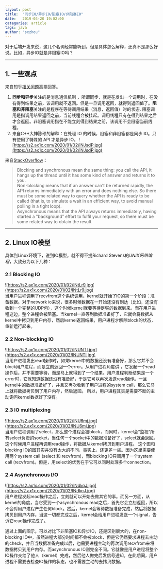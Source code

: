 ```yaml
---
layout: post
title:  "同步IO/异步IO/阻塞IO/非阻塞IO"
date:   2019-04-20 19:02:00
categories: article
tags: java
author: "sxzhou"
---
```


对于后端开发来说，这几个名词经常能听到，但是具体怎么解释，还真不是那么好说。比如，异步IO就是非阻塞IO吗？  
***   
## **1. 一些观点**  
来自知乎[相关问题](https://www.zhihu.com/question/19732473/answer/20851256)高票回答。   
1. **同步和异步**关注的是消息通信机制 ，所谓同步，就是在发出一个调用时，在没有得到结果之前，该调用就不返回。但是一旦调用返回，就得到返回值了。**阻塞和非阻塞**关注的是程序在等待调用结果（消息，返回值）时的状态.
阻塞调用是指调用结果返回之前，当前线程会被挂起。调用线程只有在得到结果之后才会返回。非阻塞调用指在不能立刻得到结果之前，该调用不会阻塞当前线程。   
2. 来自C++大神陈硕的解释：在处理 IO 的时候，阻塞和非阻塞都是同步 IO。只有使用了特殊的 API 才是异步 IO。
![https://s2.ax1x.com/2020/01/02/lNJsdP.jpg](https://s2.ax1x.com/2020/01/02/lNJsdP.jpg)   

来自[StackOverflow](https://stackoverflow.com/questions/2625493/asynchronous-vs-non-blocking)：  
>Blocking and synchronous mean the same thing: you call the API, it hangs up the thread until it has some kind of answer and returns it to you.   
Non-blocking means that if an answer can't be returned rapidly, the API returns immediately with an error and does nothing else. So there must be some related way to query whether the API is ready to be called (that is, to simulate a wait in an efficient way, to avoid manual polling in a tight loop).   
Asynchronous means that the API always returns immediately, having started a "background" effort to fulfil your request, so there must be some related way to obtain the result.   
***
## **2. Linux IO模型**  
具体到Linux环境下，说到IO模型，就不得不提Richard Stevens的*UNIX网络编程*，大致分为以下几种：  
### **2.1 Blocking IO**  
![https://s2.ax1x.com/2020/01/02/lNtLr9.jpg](https://s2.ax1x.com/2020/01/02/lNtLr9.jpg)   
当用户进程调用了recvfrom这个系统调用，kernel就开始了IO的第一个阶段：准备数据。对于network io来说，很多时候数据在一开始还没有到达（比如，还没有收到一个完整的UDP包），这个时候kernel就要等待足够的数据到来。而在用户进程这边，整个进程会被阻塞。当kernel一直等到数据准备好了，它就会将数据从kernel中拷贝到用户内存，然后kernel返回结果，用户进程才解除block的状态，重新运行起来。   

### **2.2 Non-blocking IO**   
![https://s2.ax1x.com/2020/01/02/lNUNTI.jpg](https://s2.ax1x.com/2020/01/02/lNUNTI.jpg)  
当用户进程发出read操作时，如果kernel中的数据还没有准备好，那么它并不会block用户进程，而是立刻返回一个error。从用户进程角度讲 ，它发起一个read操作后，并不需要等待，而是马上就得到了一个结果。用户进程判断结果是一个error时，它就知道数据还没有准备好，于是它可以再次发送read操作。一旦kernel中的数据准备好了，并且又再次收到了用户进程的system call，那么它马上就将数据拷贝到了用户内存，然后返回。
所以，用户进程其实是需要不断的主动询问kernel数据好了没有。   

### **2.3 IO multiplexing**   
![https://s2.ax1x.com/2020/01/02/lNU6mj.jpg](https://s2.ax1x.com/2020/01/02/lNU6mj.jpg)  
当用户进程调用了select，那么整个进程会被block，而同时，kernel会“监视”所有select负责的socket，当任何一个socket中的数据准备好了，select就会返回。这个时候用户进程再调用read操作，将数据从kernel拷贝到用户进程。
这个图和blocking IO的图其实并没有太大的不同，事实上，还更差一些。因为这里需要使用两个system call (select 和 recvfrom)，而blocking IO只调用了一个system call (recvfrom)。但是，用select的优势在于它可以同时处理多个connection。  

### **2.4 Asynchronous I/O**  
![https://s2.ax1x.com/2020/01/02/lNdkqJ.jpg](https://s2.ax1x.com/2020/01/02/lNdkqJ.jpg)  
用户进程发起read操作之后，立刻就可以开始去做其它的事。而另一方面，从kernel的角度，当它受到一个asynchronous read之后，首先它会立刻返回，所以不会对用户进程产生任何block。然后，kernel会等待数据准备完成，然后将数据拷贝到用户内存，当这一切都完成之后，kernel会给用户进程发送一个signal，告诉它read操作完成了。  


通过上面的图示，可以对比下非阻塞IO和异步IO，还是区别很大的，在non-blocking IO中，虽然进程大部分时间都不会被block，但是它仍然要求进程去主动的check，并且当数据准备完成以后，也需要进程主动的再次调用recvfrom来将数据拷贝到用户内存。而asynchronous IO则完全不同。它就像是用户进程将整个IO操作交给了他人（kernel）完成，然后他人做完后发信号通知。在此期间，用户进程不需要去检查IO操作的状态，也不需要主动的去拷贝数据。    
